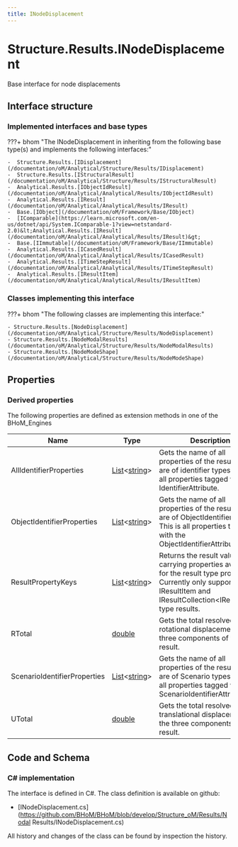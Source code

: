 ```yaml
---
title: INodeDisplacement
---
```


# Structure.Results.INodeDisplacement

Base interface for node displacements

## Interface structure

### Implemented interfaces and base types

???+ bhom "The INodeDisplacement in inheriting from the following base type(s) and implements the following interfaces:"

    -  Structure.Results.[IDisplacement](/documentation/oM/Analytical/Structure/Results/IDisplacement)
    -  Structure.Results.[IStructuralResult](/documentation/oM/Analytical/Structure/Results/IStructuralResult)
    -  Analytical.Results.[IObjectIdResult](/documentation/oM/Analytical/Analytical/Results/IObjectIdResult)
    -  Analytical.Results.[IResult](/documentation/oM/Analytical/Analytical/Results/IResult)
    -  Base.[IObject](/documentation/oM/Framework/Base/IObject)
    -  [IComparable](https://learn.microsoft.com/en-us/dotnet/api/System.IComparable-1?view=netstandard-2.0)&lt;Analytical.Results.[IResult](/documentation/oM/Analytical/Analytical/Results/IResult)&gt;
    -  Base.[IImmutable](/documentation/oM/Framework/Base/IImmutable)
    -  Analytical.Results.[ICasedResult](/documentation/oM/Analytical/Analytical/Results/ICasedResult)
    -  Analytical.Results.[ITimeStepResult](/documentation/oM/Analytical/Analytical/Results/ITimeStepResult)
    -  Analytical.Results.[IResultItem](/documentation/oM/Analytical/Analytical/Results/IResultItem)


### Classes implementing this interface

???+ bhom "The following classes are implementing this interface:"

    - Structure.Results.[NodeDisplacement](/documentation/oM/Analytical/Structure/Results/NodeDisplacement)
    - Structure.Results.[NodeModalResults](/documentation/oM/Analytical/Structure/Results/NodeModalResults)
    - Structure.Results.[NodeModeShape](/documentation/oM/Analytical/Structure/Results/NodeModeShape)


## Properties

### Derived properties

The following properties are defined as extension methods in one of the BHoM_Engines

| Name             | Type             | Description      | Quantity         | Engine           |
|------------------|------------------|------------------|------------------|------------------|
| AllIdentifierProperties | [List](https://learn.microsoft.com/en-us/dotnet/api/System.Collections.Generic.List-1?view=netstandard-2.0)&lt;[string](https://learn.microsoft.com/en-us/dotnet/api/System.String?view=netstandard-2.0)&gt; | Gets the name of all properties of the result that are of identifier types. This is all properties tagged with any IdentifierAttribute. | - | Results_Engine |
| ObjectIdentifierProperties | [List](https://learn.microsoft.com/en-us/dotnet/api/System.Collections.Generic.List-1?view=netstandard-2.0)&lt;[string](https://learn.microsoft.com/en-us/dotnet/api/System.String?view=netstandard-2.0)&gt; | Gets the name of all properties of the result that are of ObjectIdentifier types. This is all properties tagged with the ObjectIdentifierAttribute. | - | Results_Engine |
| ResultPropertyKeys | [List](https://learn.microsoft.com/en-us/dotnet/api/System.Collections.Generic.List-1?view=netstandard-2.0)&lt;[string](https://learn.microsoft.com/en-us/dotnet/api/System.String?view=netstandard-2.0)&gt; | Returns the result value carrying properties available for the result type provided. Currently only supported for IResultItem and IResultCollection&lt;IResultItem&gt; type results. | - | Results_Engine |
| RTotal | [double](https://learn.microsoft.com/en-us/dotnet/api/System.Double?view=netstandard-2.0) | Gets the total resolved rotational displacement of the three components of the result. | [Angle](/documentation/oM/Dimensional/Quantities/Attributes/Angle) [rad] | Structure_Engine |
| ScenarioIdentifierProperties | [List](https://learn.microsoft.com/en-us/dotnet/api/System.Collections.Generic.List-1?view=netstandard-2.0)&lt;[string](https://learn.microsoft.com/en-us/dotnet/api/System.String?view=netstandard-2.0)&gt; | Gets the name of all properties of the result that are of Scenario types. This is all properties tagged with the ScenarioIdentifierAttribute. | - | Results_Engine |
| UTotal | [double](https://learn.microsoft.com/en-us/dotnet/api/System.Double?view=netstandard-2.0) | Gets the total resolved translational displacement of the three components of the result. | [Length](/documentation/oM/Dimensional/Quantities/Attributes/Length) [m] | Structure_Engine |


## Code and Schema

### C# implementation

The interface is defined in C#. The class definition is available on github:

- [INodeDisplacement.cs](https://github.com/BHoM/BHoM/blob/develop/Structure_oM/Results/Nodal Results/INodeDisplacement.cs)

All history and changes of the class can be found by inspection the history.
